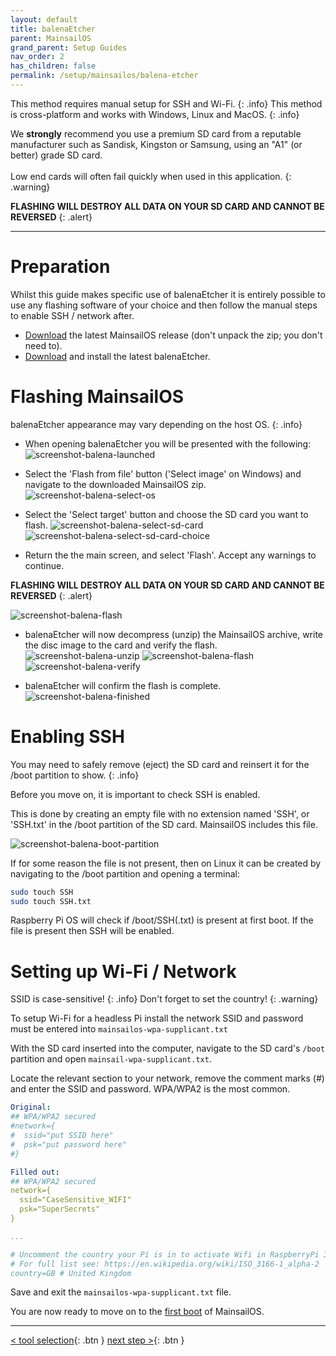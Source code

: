 ```yaml
---
layout: default
title: balenaEtcher
parent: MainsailOS
grand_parent: Setup Guides
nav_order: 2
has_children: false
permalink: /setup/mainsailos/balena-etcher
---
```


This method requires manual setup for SSH and Wi-Fi.
{: .info}
This method is cross-platform and works with Windows, Linux and MacOS.
{: .info}

We **strongly** recommend you use a premium SD card from a reputable manufacturer such as Sandisk, Kingston or Samsung, using an "A1" (or better) grade SD card. \
\
Low end cards will often fail quickly when used in this application.
{: .warning}

**FLASHING WILL DESTROY ALL DATA ON YOUR SD CARD AND CANNOT BE REVERSED**
{: .alert}

____

# Preparation

Whilst this guide makes specific use of balenaEtcher it is entirely possible to use any flashing software of your choice and then follow the manual steps to enable SSH / network after. 

*  [Download](https://github.com/mainsail-crew/MainsailOS/releases) the latest MainsailOS release (don't unpack the zip; you don't need to).
*  [Download](https://www.balena.io/etcher/) and install the latest balenaEtcher.

# Flashing MainsailOS

balenaEtcher appearance may vary depending on the host OS.
{: .info}


* When opening balenaEtcher you will be presented with the following:
![screenshot-balena-launched](img/balena-main-screen.png)

* Select the 'Flash from file' button ('Select image' on Windows) and navigate to the downloaded MainsailOS zip.
![screenshot-balena-select-os](img/balena-select-os.png)

* Select the 'Select target' button and choose the SD card you want to flash.
![screenshot-balena-select-sd-card](img/balena-select-sd-card.png)
![screenshot-balena-select-sd-card-choice](img/balena-select-sd-card-choice.png)

* Return the the main screen, and select 'Flash'. Accept any warnings to continue.

**FLASHING WILL DESTROY ALL DATA ON YOUR SD CARD AND CANNOT BE REVERSED**
{: .alert}

![screenshot-balena-flash](img/balena-etcher-flash.png)

* balenaEtcher will now decompress (unzip) the MainsailOS archive, write the disc image to the card and verify the flash. 
![screenshot-balena-unzip](img/balena-unzipping.png)
![screenshot-balena-flash](img/balena-flashing.png)
![screenshot-balena-verify](img/balena-etcher-validating.png)

* balenaEtcher will confirm the flash is complete.
![screenshot-balena-finished](img/balena-etcher-finished.png)

# Enabling SSH
You may need to safely remove (eject) the SD card and reinsert it for the /boot partition to show.
{: .info}

Before you move on, it is important to check SSH is enabled. 

This is done by creating an empty file with no extension named 'SSH', or 'SSH.txt' in the /boot partition of the SD card. MainsailOS includes this file. 

![screenshot-balena-boot-partition](img/balena-etcher-boot-partition.png)

If for some reason the file is not present, then on Linux it can be created by navigating to the /boot partition and opening a terminal:

```bash
sudo touch SSH
sudo touch SSH.txt
```

Raspberry Pi OS will check if /boot/SSH(.txt) is present at first boot. If the file is present then SSH will be enabled.


# Setting up Wi-Fi / Network

SSID is case-sensitive!
{: .info}
Don't forget to set the country!
{: .warning}


To setup Wi-Fi for a headless Pi install the network SSID and password must be entered into `mainsailos-wpa-supplicant.txt` 

With the SD card inserted into the computer, navigate to the SD card's `/boot` partition and open `mainsail-wpa-supplicant.txt`.

Locate the relevant section to your network, remove the comment marks (#) and enter the SSID and password. WPA/WPA2 is the most common.

```yml
Original:
## WPA/WPA2 secured
#network={
#  ssid="put SSID here"
#  psk="put password here"
#}

Filled out:
## WPA/WPA2 secured
network={
  ssid="CaseSensitive_WIFI"
  psk="SuperSecrets"
}

...

# Uncomment the country your Pi is in to activate Wifi in RaspberryPi 3 B+ and above
# For full list see: https://en.wikipedia.org/wiki/ISO_3166-1_alpha-2
country=GB # United Kingdom

```
Save and exit the `mainsailos-wpa-supplicant.txt` file. 

You are now ready to move on to the [first boot](first-boot) of MainsailOS.


---
[< tool selection](../mainsail-os.md){: .btn }  [next step >](first-boot){: .btn }
